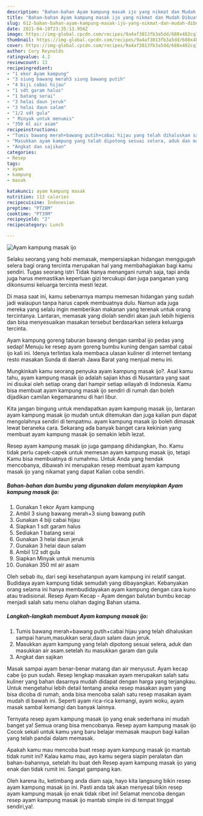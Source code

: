 ```yaml
---
description: "Bahan-bahan Ayam kampung masak ijo yang nikmat dan Mudah Dibuat"
title: "Bahan-bahan Ayam kampung masak ijo yang nikmat dan Mudah Dibuat"
slug: 612-bahan-bahan-ayam-kampung-masak-ijo-yang-nikmat-dan-mudah-dibuat
date: 2021-04-19T23:35:13.956Z
image: https://img-global.cpcdn.com/recipes/9a4af3013fb3a5dd/680x482cq70/ayam-kampung-masak-ijo-foto-resep-utama.jpg
thumbnail: https://img-global.cpcdn.com/recipes/9a4af3013fb3a5dd/680x482cq70/ayam-kampung-masak-ijo-foto-resep-utama.jpg
cover: https://img-global.cpcdn.com/recipes/9a4af3013fb3a5dd/680x482cq70/ayam-kampung-masak-ijo-foto-resep-utama.jpg
author: Cory Reynolds
ratingvalue: 4.2
reviewcount: 13
recipeingredient:
- "1 ekor Ayam kampung"
- "3 siung bawang merah3 siung bawang putih"
- "4 biji cabai hijau"
- "1 sdt garam halus"
- "1 batang serai"
- "3 helai daun jeruk"
- "3 helai daun salam"
- "1/2 sdt gula"
- " Minyak untuk menumis"
- "350 ml air asam"
recipeinstructions:
- "Tumis bawang merah+bawang putih+cabai hijau yang telah dihaluskan sampai harum,masukkan serai,daun salam daun jeruk."
- "Masukkan ayam kampung yang telah dipotong sesuai selera, aduk dan masukkan air asam.setelah itu masukkan garam dan gula"
- "Angkat dan sajikan"
categories:
- Resep
tags:
- ayam
- kampung
- masak

katakunci: ayam kampung masak 
nutrition: 113 calories
recipecuisine: Indonesian
preptime: "PT28M"
cooktime: "PT39M"
recipeyield: "2"
recipecategory: Lunch

---
```



![Ayam kampung masak ijo](https://img-global.cpcdn.com/recipes/9a4af3013fb3a5dd/680x482cq70/ayam-kampung-masak-ijo-foto-resep-utama.jpg)

Selaku seorang yang hobi memasak, mempersiapkan hidangan menggugah selera bagi orang tercinta merupakan hal yang membahagiakan bagi kamu sendiri. Tugas seorang istri Tidak hanya menangani rumah saja, tapi anda juga harus memastikan keperluan gizi tercukupi dan juga panganan yang dikonsumsi keluarga tercinta mesti lezat.

Di masa  saat ini, kamu sebenarnya mampu memesan hidangan yang sudah jadi walaupun tanpa harus capek membuatnya dulu. Namun ada juga mereka yang selalu ingin memberikan makanan yang terenak untuk orang tercintanya. Lantaran, memasak yang diolah sendiri akan jauh lebih higienis dan bisa menyesuaikan masakan tersebut berdasarkan selera keluarga tercinta. 

Ayam kampung goreng taburan bawang dengan sambal ijo pedas yang sedap! Menuju ke resep ayam goreng bumbu kuning dengan sambal cabai ijo kali ini. Idenya terlintas kala membaca ulasan kuliner di internet tentang resto masakan Sunda di daerah Jawa Barat yang menjual menu ini.

Mungkinkah kamu seorang penyuka ayam kampung masak ijo?. Asal kamu tahu, ayam kampung masak ijo adalah sajian khas di Nusantara yang saat ini disukai oleh setiap orang dari hampir setiap wilayah di Indonesia. Kamu bisa membuat ayam kampung masak ijo sendiri di rumah dan boleh dijadikan camilan kegemaranmu di hari libur.

Kita jangan bingung untuk mendapatkan ayam kampung masak ijo, lantaran ayam kampung masak ijo mudah untuk ditemukan dan juga kalian pun dapat mengolahnya sendiri di tempatmu. ayam kampung masak ijo boleh dimasak lewat beraneka cara. Sekarang ada banyak banget cara kekinian yang membuat ayam kampung masak ijo semakin lebih lezat.

Resep ayam kampung masak ijo juga gampang dihidangkan, lho. Kamu tidak perlu capek-capek untuk memesan ayam kampung masak ijo, tetapi Kamu bisa membuatnya di rumahmu. Untuk Anda yang hendak mencobanya, dibawah ini merupakan resep membuat ayam kampung masak ijo yang nikamat yang dapat Kalian coba sendiri.

<!--inarticleads1-->

##### Bahan-bahan dan bumbu yang digunakan dalam menyiapkan Ayam kampung masak ijo:

1. Gunakan 1 ekor Ayam kampung
1. Ambil 3 siung bawang merah+3 siung bawang putih
1. Gunakan 4 biji cabai hijau
1. Siapkan 1 sdt garam halus
1. Sediakan 1 batang serai
1. Gunakan 3 helai daun jeruk
1. Gunakan 3 helai daun salam
1. Ambil 1/2 sdt gula
1. Siapkan  Minyak untuk menumis
1. Gunakan 350 ml air asam


Oleh sebab itu, dari segi kesehatanpun ayam kampung ini relatif sangat. Budidaya ayam kampung tidak semudah yang dibayangkan. Kebanyakan orang selama ini hanya membudidayakan ayam kampung dengan cara kuno atau tradisional. Resep Ayam Kecap - Ayam dengan balutan bumbu kecap menjadi salah satu menu olahan daging Bahan utama. 

<!--inarticleads2-->

##### Langkah-langkah membuat Ayam kampung masak ijo:

1. Tumis bawang merah+bawang putih+cabai hijau yang telah dihaluskan sampai harum,masukkan serai,daun salam daun jeruk.
1. Masukkan ayam kampung yang telah dipotong sesuai selera, aduk dan masukkan air asam.setelah itu masukkan garam dan gula
1. Angkat dan sajikan


Masak sampai ayam benar-benar matang dan air menyusut. Ayam kecap cabe ijo pun sudah. Resep lengkap masakan ayam merupakan salah satu kuliner yang bahan dasarnya mudah didapat dengan harga yang terjangkau. Untuk mengetahui lebih detail tentang aneka resep masakan ayam yang bisa dicoba di rumah, anda bisa mencoba salah satu resep masakan ayam mudah di bawah ini. Seperti ayam rica-rica kemangi, ayam woku, ayam masak sambal kemangi dan banyak lainnya. 

Ternyata resep ayam kampung masak ijo yang enak sederhana ini mudah banget ya! Semua orang bisa mencobanya. Resep ayam kampung masak ijo Cocok sekali untuk kamu yang baru belajar memasak maupun bagi kalian yang telah pandai dalam memasak.

Apakah kamu mau mencoba buat resep ayam kampung masak ijo mantab tidak rumit ini? Kalau kamu mau, ayo kamu segera siapin peralatan dan bahan-bahannya, setelah itu buat deh Resep ayam kampung masak ijo yang enak dan tidak rumit ini. Sangat gampang kan. 

Oleh karena itu, ketimbang anda diam saja, hayo kita langsung bikin resep ayam kampung masak ijo ini. Pasti anda tak akan menyesal bikin resep ayam kampung masak ijo enak tidak ribet ini! Selamat mencoba dengan resep ayam kampung masak ijo mantab simple ini di tempat tinggal sendiri,ya!.

